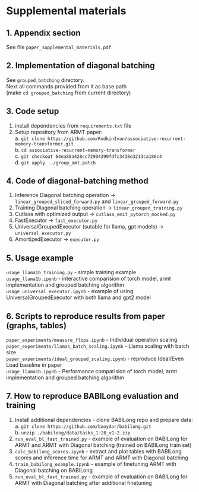 # Supplemental materials

## 1. Appendix section 

See file `paper_supplemental_materials.pdf`

## 2. Implementation of diagonal batching

See `grouped_batching` directory.   
Next all commands provided from it as base path  
(make `cd grouped_batching` from current directory)

## 3. Code setup

1. install dependencies from `requirements.txt` file
2. Setup repository from ARMT paper: \
    a. `git clone https://github.com/RodkinIvan/associative-recurrent-memory-transformer.git` \
    b. `cd associative-recurrent-memory-transformer` \
    c. `git checkout 64ea88a428cc72904399fdfc3438e3213ca186c4` \
    d. `git apply ../group_amt.patch`


## 4. Code of diagonal-batching method

1. Inference Diagonal batching operation -> `linear_grouped_sliced_forward.py` and `linear_grouped_forward.py`
2. Training Diagonal batching operation -> `linear_grouped_training.py`
3. Cutlass with optimized output -> `cutlass_emit_pytorch_mocked.py`
4. FastExecutor -> `fast_executor.py`
5. UniversalGroupedExecutor (sutable for llama, gpt models) -> `universal_executor.py`
6. AmortizedExecutor -> `executor.py`

## 5. Usage example

`usage_llama1b_training.py` - simple training example \
`usage_llama1b.ipynb` - interactive comparision of torch model, armt implementation and grouped batching algorithm \
`usage_universal_executor.ipynb` - example of using UniversalGroupedExecutor with both llama and gpt2 model

## 6. Scripts to reproduce results from paper (graphs, tables)
`paper_experiments/measure_flops.ipynb` - Individual operation scaling \
`paper_experiments/llamas_batch_scaling.ipynb` - Llama scaling with batch size \
`paper_experiments/ideal_grouped_scaling.ipynb` - reproduce Ideal/Even Load baseline in paper \
`usage_llama1b.ipynb` - Performance comparision of torch model, armt implementation and grouped batching algorithm


## 7. How to reproduce BABILong evaluation and training

1. Install additional dependencies - clone BABILong repo and prepare data: \
    a. `git clone https://github.com/booydar/babilong.git` \
    b. `unzip ./babilong/data/tasks_1-20_v1-2.zip`
2. `run_eval_bl_fast_trained.py` - example of evaluation on BABILong for ARMT and ARMT with Diagonal batching (trained on BABILong train set)
3. `calc_babilong_scores.ipynb` - extract and plot tables with BABILong scores and inference time for ARMT and ARMT with Diagonal batching
4. `train_babilong_example.ipynb` - example of finetuning ARMT with Diagonal batching on BABILong
5. `run_eval_bl_fast_trained.py` - example of evaluation on BABILong for ARMT with Diagonal batching after additional finetuning